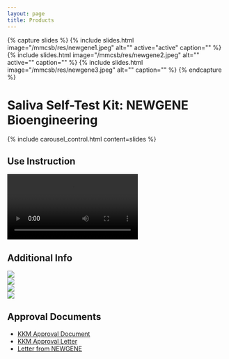```yaml
---
layout: page
title: Products
---
```


{% capture slides %}
  {% include slides.html
    image="/mmcsb/res/newgene1.jpeg"
    alt=""
    active="active"
    caption=""
  %}
  {% include slides.html
    image="/mmcsb/res/newgene2.jpeg"
    alt=""
    active=""
    caption=""
  %}
  {% include slides.html
    image="/mmcsb/res/newgene3.jpeg"
    alt=""
    caption=""
  %}
{% endcapture %}

<main class="content container">
  <h1 class="heading text-center mt-3">Saliva Self-Test Kit: NEWGENE Bioengineering</h1>
  <div class="d-md-flex flex-md-equal w-100">
    <section class="my-3">
      <div class="px-3 px-md-5 overflow-hidden">
        <div class="center fade-on-view">
          {% include carousel_control.html
            content=slides
          %}
        </div>
      </div>
    </section>
    <section class="my-3">
      <div class="px-3 px-md-5 overflow-hidden">
        <div class="center">
          <div>
            <h2 class="heading text-center mb-3">Use Instruction</h2>
            <video class="fade-on-view" controls src="/mmcsb/res/product-vid.mp4"></video>
          </div>
        </div>
      </div>
    </section>
  </div>

  <h2 class="heading text-center mt-3">Additional Info</h2>
  <div class="fade-on-view row h-100 my-3">
    <div class="col-md-3 my-3">
      <a href="/mmcsb/res/info1.jpeg">
        <img src="/mmcsb/res/info1.jpeg" class="img-fluid">
      </a>
    </div>
    <div class="col-md-3 my-3">
      <a href="/mmcsb/res/info2.jpeg">
        <img src="/mmcsb/res/info2.jpeg" class="img-fluid">
      </a>
    </div>
    <div class="col-md-3 my-3">
      <a href="/mmcsb/res/info3.jpeg">
        <img src="/mmcsb/res/info3.jpeg" class="img-fluid">
      </a>
    </div>
    <div class="col-md-3 my-3">
      <a href="/mmcsb/res/info4.jpeg">
        <img src="/mmcsb/res/info4.jpeg" class="img-fluid">
      </a>
    </div>
  </div>

  <h2 class="heading text-center mt-3">Approval Documents</h2>
  <ul class="fade-on-view list-group my-3">
    <li class="list-group-item">
      <a href="/mmcsb/res/kkmapproval1.pdf">
        KKM Approval Document
      </a>
    </li>
    <li class="list-group-item">
      <a href="/mmcsb/res/kkmapproval2.pdf">
        KKM Approval Letter
      </a>
    </li>
    <li class="list-group-item">
      <a href="/mmcsb/res/newgeneletter.pdf">
        Letter from NEWGENE
      </a>
    </li>
  </ul>
</main>